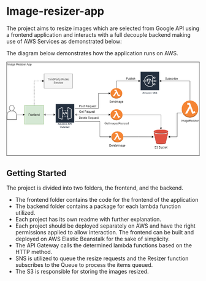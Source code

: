 # Image-resizer-app

The project aims to resize images which are selected from Google API using a frontend application and
interacts with a full decouple backend making use of AWS Services as demonstrated below:

The diagram below demonstrates how the application runs on AWS.

![Project Architecture](https://github.com/lbernardomaia/image-resizer-app/blob/master/project-architecture.png)

## Getting Started

The project is divided into two folders, the frontend, and the backend.

- The frontend folder contains the code for the frontend of the application
- The backend folder contains a package for each lambda function utilized.
- Each project has its own readme with further explanation.
- Each project should be deployed separately on AWS and have the right permissions applied to allow interaction. The frontend can be built and deployed on AWS Elastic Beanstalk for the sake of simplicity.
- The API Gateway calls the determined lambda functions based on the HTTP method.
- SNS is utilized to queue the resize requests and the Resizer function subscribes to the Queue to process the items queued.
- The S3 is responsible for storing the images resized.

